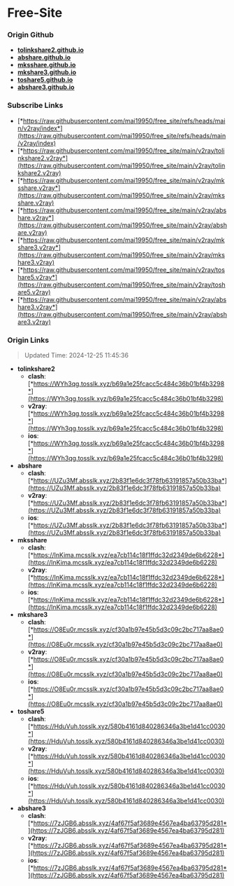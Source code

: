 # Free-Site

### Origin Github

- [**tolinkshare2.github.io**](https://github.com/tolinkshare2/tolinkshare2.github.io)
- [**abshare.github.io**](https://github.com/abshare/abshare.github.io)
- [**mksshare.github.io**](https://github.com/mksshare/mksshare.github.io)
- [**mkshare3.github.io**](https://github.com/mkshare3/mkshare3.github.io)
- [**toshare5.github.io**](https://github.com/toshare5/toshare5.github.io)
- [**abshare3.github.io**](https://github.com/abshare3/abshare3.github.io)

### Subscribe Links

- [*https://raw.githubusercontent.com/mai19950/free_site/refs/heads/main/v2ray/index*](https://raw.githubusercontent.com/mai19950/free_site/refs/heads/main/v2ray/index)
- [*https://raw.githubusercontent.com/mai19950/free_site/main/v2ray/tolinkshare2.v2ray*](https://raw.githubusercontent.com/mai19950/free_site/main/v2ray/tolinkshare2.v2ray)
- [*https://raw.githubusercontent.com/mai19950/free_site/main/v2ray/mksshare.v2ray*](https://raw.githubusercontent.com/mai19950/free_site/main/v2ray/mksshare.v2ray)
- [*https://raw.githubusercontent.com/mai19950/free_site/main/v2ray/abshare.v2ray*](https://raw.githubusercontent.com/mai19950/free_site/main/v2ray/abshare.v2ray)
- [*https://raw.githubusercontent.com/mai19950/free_site/main/v2ray/mkshare3.v2ray*](https://raw.githubusercontent.com/mai19950/free_site/main/v2ray/mkshare3.v2ray)
- [*https://raw.githubusercontent.com/mai19950/free_site/main/v2ray/toshare5.v2ray*](https://raw.githubusercontent.com/mai19950/free_site/main/v2ray/toshare5.v2ray)
- [*https://raw.githubusercontent.com/mai19950/free_site/main/v2ray/abshare3.v2ray*](https://raw.githubusercontent.com/mai19950/free_site/main/v2ray/abshare3.v2ray)

### Origin Links

> Updated Time: 2024-12-25 11:45:36

- **tolinkshare2**
  - **clash**: [*https://WYh3qg.tosslk.xyz/b69a1e25fcacc5c484c36b01bf4b3298*](https://WYh3qg.tosslk.xyz/b69a1e25fcacc5c484c36b01bf4b3298)
  - **v2ray**: [*https://WYh3qg.tosslk.xyz/b69a1e25fcacc5c484c36b01bf4b3298*](https://WYh3qg.tosslk.xyz/b69a1e25fcacc5c484c36b01bf4b3298)
  - **ios**: [*https://WYh3qg.tosslk.xyz/b69a1e25fcacc5c484c36b01bf4b3298*](https://WYh3qg.tosslk.xyz/b69a1e25fcacc5c484c36b01bf4b3298)
- **abshare**
  - **clash**: [*https://UZu3Mf.absslk.xyz/2b83f1e6dc3f78fb63191857a50b33ba*](https://UZu3Mf.absslk.xyz/2b83f1e6dc3f78fb63191857a50b33ba)
  - **v2ray**: [*https://UZu3Mf.absslk.xyz/2b83f1e6dc3f78fb63191857a50b33ba*](https://UZu3Mf.absslk.xyz/2b83f1e6dc3f78fb63191857a50b33ba)
  - **ios**: [*https://UZu3Mf.absslk.xyz/2b83f1e6dc3f78fb63191857a50b33ba*](https://UZu3Mf.absslk.xyz/2b83f1e6dc3f78fb63191857a50b33ba)
- **mksshare**
  - **clash**: [*https://InKima.mcsslk.xyz/ea7cb114c18f1ffdc32d2349de6b6228*](https://InKima.mcsslk.xyz/ea7cb114c18f1ffdc32d2349de6b6228)
  - **v2ray**: [*https://InKima.mcsslk.xyz/ea7cb114c18f1ffdc32d2349de6b6228*](https://InKima.mcsslk.xyz/ea7cb114c18f1ffdc32d2349de6b6228)
  - **ios**: [*https://InKima.mcsslk.xyz/ea7cb114c18f1ffdc32d2349de6b6228*](https://InKima.mcsslk.xyz/ea7cb114c18f1ffdc32d2349de6b6228)
- **mkshare3**
  - **clash**: [*https://O8Eu0r.mcsslk.xyz/cf30a1b97e45b5d3c09c2bc717aa8ae0*](https://O8Eu0r.mcsslk.xyz/cf30a1b97e45b5d3c09c2bc717aa8ae0)
  - **v2ray**: [*https://O8Eu0r.mcsslk.xyz/cf30a1b97e45b5d3c09c2bc717aa8ae0*](https://O8Eu0r.mcsslk.xyz/cf30a1b97e45b5d3c09c2bc717aa8ae0)
  - **ios**: [*https://O8Eu0r.mcsslk.xyz/cf30a1b97e45b5d3c09c2bc717aa8ae0*](https://O8Eu0r.mcsslk.xyz/cf30a1b97e45b5d3c09c2bc717aa8ae0)
- **toshare5**
  - **clash**: [*https://HduVuh.tosslk.xyz/580b4161d840286346a3be1d41cc0030*](https://HduVuh.tosslk.xyz/580b4161d840286346a3be1d41cc0030)
  - **v2ray**: [*https://HduVuh.tosslk.xyz/580b4161d840286346a3be1d41cc0030*](https://HduVuh.tosslk.xyz/580b4161d840286346a3be1d41cc0030)
  - **ios**: [*https://HduVuh.tosslk.xyz/580b4161d840286346a3be1d41cc0030*](https://HduVuh.tosslk.xyz/580b4161d840286346a3be1d41cc0030)
- **abshare3**
  - **clash**: [*https://7zJGB6.absslk.xyz/4af67f5af3689e4567ea4ba63795d281*](https://7zJGB6.absslk.xyz/4af67f5af3689e4567ea4ba63795d281)
  - **v2ray**: [*https://7zJGB6.absslk.xyz/4af67f5af3689e4567ea4ba63795d281*](https://7zJGB6.absslk.xyz/4af67f5af3689e4567ea4ba63795d281)
  - **ios**: [*https://7zJGB6.absslk.xyz/4af67f5af3689e4567ea4ba63795d281*](https://7zJGB6.absslk.xyz/4af67f5af3689e4567ea4ba63795d281)
